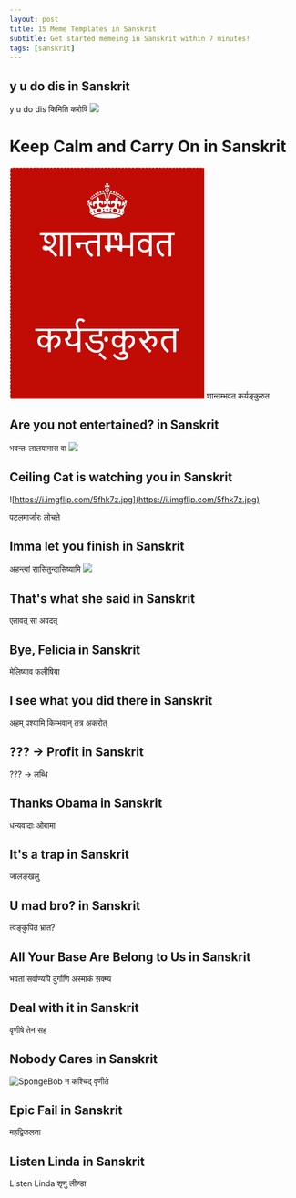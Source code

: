 ```yaml
---
layout: post
title: 15 Meme Templates in Sanskrit
subtitle: Get started memeing in Sanskrit within 7 minutes!
tags: [sanskrit]
---
```

## y u do dis in Sanskrit
y u do dis किमिति करोषि
![](https://i.imgflip.com/5fhj8b.jpg)
# Keep Calm and Carry On in Sanskrit
![keep calm and carry on in sankrit](https://github.com/VedantMadane/vedantmadane.github.io/blob/master/assets/img/keep-calm-and-carry-on.png?raw=true)
शान्तम्भवत कर्यङ्कुरुत

## Are you not entertained? in Sanskrit

 भवन्तः लालयामास वा 
![](https://i.imgflip.com/5fhjvu.jpg)
## Ceiling Cat is watching you in Sanskrit

![https://i.imgflip.com/5fhk7z.jpg](https://i.imgflip.com/5fhk7z.jpg)

पटलमार्जारः लोचते

## Imma let you finish in Sanskrit

अहन्त्वां सासितुन्दासिष्यामि
![](https://i.imgflip.com/5fhkdl.jpg)

## That's what she said in Sanskrit

एतावत् सा अवदत्

## Bye, Felicia in Sanskrit


मेलिष्याव फलीषिया

## I see what you did there in Sanskrit


अहम् पश्यामि किम्भवान् तत्र अकरोत्

## ??? -> Profit  in Sanskrit

??? -> लब्धि

## Thanks Obama in Sanskrit

धन्यवादाः  ओबामा

## It's a trap in Sanskrit


जालङ्खलु

## U mad bro?  in Sanskrit

त्वङ्कुपित भ्रात?

## All Your Base Are Belong to Us in Sanskrit


भवतां सर्वाण्यपि दुर्गाणि अस्माकं सक्म्य

## Deal with it in Sanskrit

वृणीषे  तेन सह​

## Nobody Cares in Sanskrit

![SpongeBob](https://giphy.com/gifs/129OnZ9Qn2i0Ew)
न कश्चिद् वृणीते
## Epic Fail in Sanskrit
महद्विफलता

## Listen Linda in Sanskrit 
Listen Linda शृणु लीण्डा
